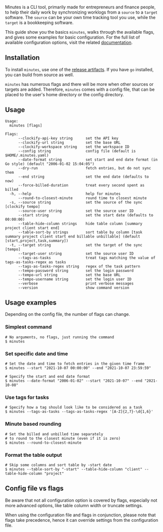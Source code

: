 Minutes is a CLI tool, primarily made for entrepreneurs and finance people, to help their daily work by synchronizing worklogs from a `source` to a `target` software. The `source` can be your own time tracking tool you use, while the `target` is a bookkeeping software.

This guide show you the basics `minutes`, walks through the available flags, and gives some examples for basic configuration. For the full list of available configuration options, visit the related [documentation](https://gabor-boros.github.io/minutes/configuration).

## Installation

To install `minutes`, use one of the [release artifacts](https://github.com/gabor-boros/minutes/releases). If you have `go` installed, you can build from source as well.

`minutes` has numerous flags and there will be more when other sources or targets are added. Therefore, `minutes` comes with a config file, that can be placed to the user's home directory or the config directory.

## Usage

```plaintext
Usage:
  minutes [flags]

Flags:
      --clockify-api-key string      set the API key
      --clockify-url string          set the base URL
      --clockify-workspace string    set the workspace ID
      --config string                config file (default is $HOME/.minutes.yaml)
      --date-format string           set start and end date format (in Go style) (default "2006-01-02 15:04:05")
      --dry-run                      fetch entries, but do not sync them
      --end string                   set the end date (defaults to now)
      --force-billed-duration        treat every second spent as billed
  -h, --help                         help for minutes
      --round-to-closest-minute      round time to closest minute
  -s, --source string                set the source of the sync [clockify tempo]
      --source-user string           set the source user ID
      --start string                 set the start date (defaults to 00:00:00)
      --table-hide-column strings    hide table column [summary project client start end]
      --table-sort-by strings        sort table by column [task summary project client start end billable unbillable] (default [start,project,task,summary])
  -t, --target string                set the target of the sync [tempo]
      --target-user string           set the source user ID
      --tags-as-tasks                treat tags matching the value of tags-as-tasks-regex as tasks
      --tags-as-tasks-regex string   regex of the task pattern
      --tempo-password string        set the login password
      --tempo-url string             set the base URL
      --tempo-username string        set the login user ID
      --verbose                      print verbose messages
      --version                      show command version
```

## Usage examples

Depending on the config file, the number of flags can change.

### Simplest command

```shell
# No arguments, no flags, just running the command
$ minutes
```

### Set specific date and time

```shell
# Set the date and time to fetch entries in the given time frame
$ minutes --start "2021-10-07 00:00:00" --end "2021-10-07 23:59:59"
```

```shell
# Specify the start and end date format
$ minutes --date-format "2006-01-02" --start "2021-10-07" --end "2021-10-08"
```

### Use tags for tasks

```shell
# Specify how a tag should look like to be considered as a task
$ minutes --tags-as-tasks --tags-as-tasks-regex '[A-Z]{2,7}-\d{1,6}'
```

### Minute based rounding

```shell
# Set the billed and unbilled time separately
# to round to the closest minute (even if it is zero)
$ minutes --round-to-closest-minute
```

### Format the table output

```shell
# Skip some columns and sort table by -start date
$ minutes --table-sort-by "-start" --table-hide-column "client" --table-hide-column "project"
```

## Config file vs flags

Be aware that not all configuration option is covered by flags, especially not more advanced options, like table column width or truncate settings.

When using the configuration file and flags in conjunction, please note that flags take precedence, hence it can override settings from the configuration file.
